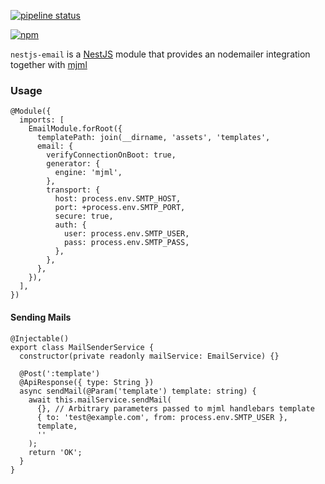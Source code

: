 [![pipeline status](https://github.com/alphaport-og/nestjs-email/actions/workflows/npm-publish/badge.svg)](https://github.com/alphaport-og/nestjs-email/commits/main)


[![npm](https://img.shields.io/npm/v/nestjs-email)](https://www.npmjs.com/package/nestjs-email)

`nestjs-email` is a [NestJS](https://nestjs.com/) module that provides an nodemailer integration together with [mjml](https://mjml.io/)


### Usage

```
@Module({
  imports: [
    EmailModule.forRoot({
      templatePath: join(__dirname, 'assets', 'templates',
      email: {
        verifyConnectionOnBoot: true,
        generator: {
          engine: 'mjml',
        },
        transport: {
          host: process.env.SMTP_HOST,
          port: +process.env.SMTP_PORT,
          secure: true,
          auth: {
            user: process.env.SMTP_USER,
            pass: process.env.SMTP_PASS,
          },
        },
      },
    }),
  ],
})
```

#### Sending Mails
```
@Injectable()
export class MailSenderService {
  constructor(private readonly mailService: EmailService) {}

  @Post(':template')
  @ApiResponse({ type: String })
  async sendMail(@Param('template') template: string) {
    await this.mailService.sendMail(
      {}, // Arbitrary parameters passed to mjml handlebars template
      { to: 'test@example.com', from: process.env.SMTP_USER },
      template,
      ''
    );
    return 'OK';
  }
}
```